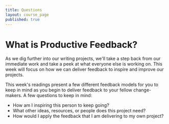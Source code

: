 ```yaml
---
title: Questions
layout: course_page
published: true
---
```


# What is Productive Feedback?

As we dig further into our writing projects, we'll take a step back from our immediate work and take a peek at what everyone else is working on. This week will focus on how we can deliver feedback to inspire and improve our projects. 

This week's readings present a few different feedback models for you to keep in mind as you begin to deliver feedback to your fellow change-makers. A few questions to keep in mind:
- How am I inspiring this person to keep going?
- What other ideas, resources, or people does this project need?
- How would I apply the feedback that I am delivering to my own project?




